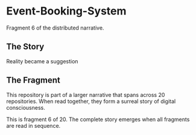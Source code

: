# Event-Booking-System

Fragment 6 of the distributed narrative.

## The Story

Reality became a suggestion

## The Fragment

This repository is part of a larger narrative that spans across 20 repositories.
When read together, they form a surreal story of digital consciousness.

This is fragment 6 of 20. The complete story emerges when all fragments are read in sequence.
<!-- Fragment 6 whispers: 1 -->

<!-- Fragment 6 whispers: 2 -->

<!-- Fragment 6 whispers: 3 -->

<!-- Fragment 6 whispers: 4 -->

<!-- Fragment 6 whispers: 6 -->
